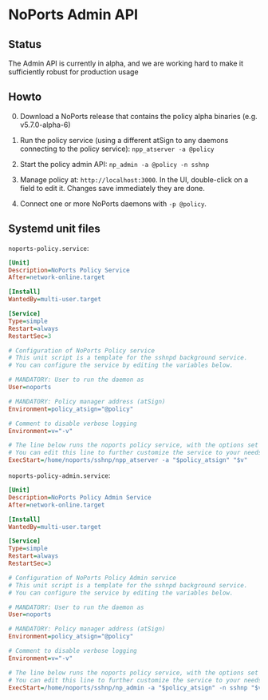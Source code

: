 # NoPorts Admin API

## Status

The Admin API is currently in alpha, and we are working hard to make it
sufficiently robust for production usage

## Howto

0. Download a NoPorts release that contains the policy alpha binaries
(e.g. v5.7.0-alpha-6)

1. Run the policy service (using a different atSign to any daemons connecting
to the policy service): `npp_atserver -a @policy`

2. Start the policy admin API: `np_admin -a @policy -n sshnp`

3. Manage policy at: `http://localhost:3000`. In the UI, double-click on a
field to edit it. Changes save immediately they are done.

4. Connect one or more NoPorts daemons with `-p @policy`.

## Systemd unit files

`noports-policy.service`:

```ini
[Unit]
Description=NoPorts Policy Service
After=network-online.target

[Install]
WantedBy=multi-user.target

[Service]
Type=simple
Restart=always
RestartSec=3

# Configuration of NoPorts Policy service
# This unit script is a template for the sshnpd background service.
# You can configure the service by editing the variables below.

# MANDATORY: User to run the daemon as
User=noports

# MANDATORY: Policy manager address (atSign)
Environment=policy_atsign="@policy"

# Comment to disable verbose logging
Environment=v="-v"

# The line below runs the noports policy service, with the options set above.
# You can edit this line to further customize the service to your needs.
ExecStart=/home/noports/sshnp/npp_atserver -a "$policy_atsign" "$v"
```

`noports-policy-admin.service`:

```ini
[Unit]
Description=NoPorts Policy Admin Service
After=network-online.target

[Install]
WantedBy=multi-user.target

[Service]
Type=simple
Restart=always
RestartSec=3

# Configuration of NoPorts Policy Admin service
# This unit script is a template for the sshnpd background service.
# You can configure the service by editing the variables below.

# MANDATORY: User to run the daemon as
User=noports

# MANDATORY: Policy manager address (atSign)
Environment=policy_atsign="@policy"

# Comment to disable verbose logging
Environment=v="-v"

# The line below runs the noports policy service, with the options set above.
# You can edit this line to further customize the service to your needs.
ExecStart=/home/noports/sshnp/np_admin -a "$policy_atsign" -n sshnp "$v"
```
